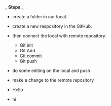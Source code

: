 **_ Steps _**

- create a folder in our local.
- create a new respository in the GitHub.
- then connect the local with remote repository.

  - Git init
  - Git Add
  - Git commit
  - Git push


- do some editing on the local and push
- make a change to the remote repository
- Hello
- hi

